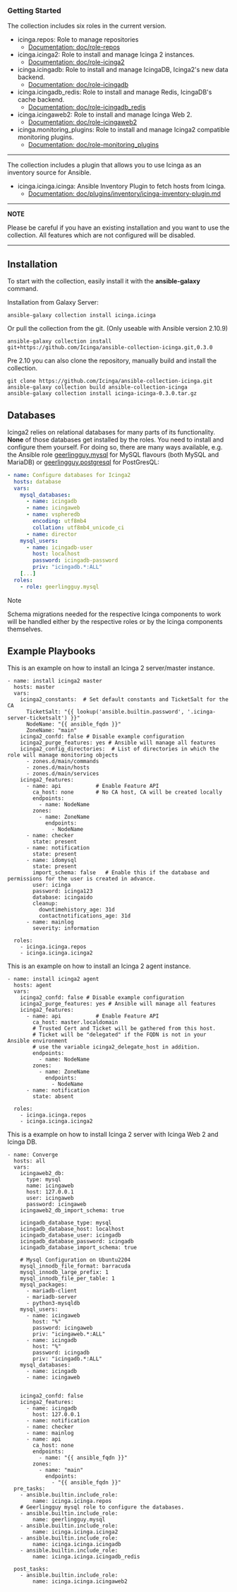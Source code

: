 ### Getting Started

The collection includes six roles in the current version.

* icinga.repos: Role to manage repositories
  * [Documentation: doc/role-repos](role-repos/role-repos.md)
* icinga.icinga2: Role to install and manage Icinga 2 instances.
  * [Documentation: doc/role-icinga2](role-icinga2/role-icinga2.md)
* icinga.icingadb: Role to install and manage IcingaDB, Icinga2's new data backend.
  * [Documentation: doc/role-icingadb](role-icingadb/role-icingadb.md)
* icinga.icingadb_redis: Role to install and manage Redis, IcingaDB's cache backend.
  * [Documentation: doc/role-icingadb_redis](role-icingadb_redis/role-icingadb_redis.md)
* icinga.icingaweb2: Role to install and manage Icinga Web 2.
  * [Documentation: doc/role-icingaweb2](role-icingaweb2/role-icingaweb2.md)
* icinga.monitoring_plugins: Role to install and manage Icinga2 compatible monitoring plugins.
  * [Documentation: doc/role-monitoring_plugins](role-monitoring_plugins/role-monitoring_plugins.md)

---

The collection includes a plugin that allows you to use Icinga as an inventory source for Ansible.

* icinga.icinga.icinga: Ansible Inventory Plugin to fetch hosts from Icinga.
  * [Documentation: doc/plugins/inventory/icinga-inventory-plugin.md](plugins/inventory/icinga-inventory-plugin.md)

---
**NOTE**

Please be careful if you have an existing installation and you want to use the
collection. All features which are not configured will be disabled.

---

## Installation

To start with the collection, easily install it with the **ansible-galaxy** command.

Installation from Galaxy Server:

```
ansible-galaxy collection install icinga.icinga
```

Or pull the collection from the git. (Only useable with Ansible version 2.10.9)
```
ansible-galaxy collection install git+https://github.com/Icinga/ansible-collection-icinga.git,0.3.0
```

Pre 2.10 you can also clone the repository, manually build and install the collection.

```
git clone https://github.com/Icinga/ansible-collection-icinga.git
ansible-galaxy collection build ansible-collection-icinga
ansible-galaxy collection install icinga-icinga-0.3.0.tar.gz
```

## Databases

Icinga2 relies on relational databases for many parts of its functionality. **None** of those databases get installed by the roles. You need to install and configure them yourself. For doing so, there are many ways available, e.g. the Ansible role [geerlingguy.mysql](https://galaxy.ansible.com/geerlingguy/mysql) for MySQL flavours (both MySQL and MariaDB) or [geerlingguy.postgresql](https://galaxy.ansible.com/geerlingguy/postgresql) for PostGresQL:

```yaml
- name: Configure databases for Icinga2
  hosts: database
  vars:
    mysql_databases:
      - name: icingadb
      - name: icingaweb
      - name: vspheredb
        encoding: utf8mb4
        collation: utf8mb4_unicode_ci
      - name: director
    mysql_users:
      - name: icingadb-user
        host: localhost
        password: icingadb-password
        priv: "icingadb.*:ALL"
    [...]
  roles:
    - role: geerlingguy.mysql
```

> [!NOTE]
> Schema migrations needed for the respective Icinga components to work will be handled either by the respective roles or by the Icinga components themselves.



## Example Playbooks

This is an example on how to install an Icinga 2 server/master instance.

```
- name: install icinga2 master
  hosts: master
  vars:
    icinga2_constants:  # Set default constants and TicketSalt for the CA
      TicketSalt: "{{ lookup('ansible.builtin.password', '.icinga-server-ticketsalt') }}"
      NodeName: "{{ ansible_fqdn }}"
      ZoneName: "main"
    icinga2_confd: false # Disable example configuration
    icinga2_purge_features: yes # Ansible will manage all features
    icinga2_config_directories:  # List of directories in which the role will manage monitoring objects
      - zones.d/main/commands
      - zones.d/main/hosts
      - zones.d/main/services
    icinga2_features:
      - name: api           # Enable Feature API
        ca_host: none       # No CA host, CA will be created locally
        endpoints:
          - name: NodeName
        zones:
          - name: ZoneName
            endpoints:
              - NodeName
      - name: checker
        state: present
      - name: notification
        state: present
      - name: idomysql
        state: present
        import_schema: false   # Enable this if the database and permissions for the user is created in advance.
        user: icinga
        password: icinga123
        database: icingaido
        cleanup:
          downtimehistory_age: 31d
          contactnotifications_age: 31d
      - name: mainlog
        severity: information

  roles:
    - icinga.icinga.repos
    - icinga.icinga.icinga2
```

This is an example on how to install an Icinga 2 agent instance.

```
- name: install icinga2 agent
  hosts: agent
  vars:
    icinga2_confd: false # Disable example configuration
    icinga2_purge_features: yes # Ansible will manage all features
    icinga2_features:
      - name: api           # Enable Feature API
        ca_host: master.localdomain      
        # Trusted Cert and Ticket will be gathered from this host.
        # Ticket will be "delegated" if the FQDN is not in your Ansible environment
        # use the variable icinga2_delegate_host in addition.
        endpoints:
          - name: NodeName
        zones:
          - name: ZoneName
            endpoints:
              - NodeName
      - name: notification
        state: absent

  roles:
    - icinga.icinga.repos
    - icinga.icinga.icinga2
```

This is a example on how to install Icinga 2 server with Icinga Web 2 and Icinga DB.

```
- name: Converge
  hosts: all
  vars:
    icingaweb2_db:
      type: mysql
      name: icingaweb
      host: 127.0.0.1
      user: icingaweb
      password: icingaweb
    icingaweb2_db_import_schema: true

    icingadb_database_type: mysql
    icingadb_database_host: localhost
    icingadb_database_user: icingadb
    icingadb_database_password: icingadb
    icingadb_database_import_schema: true

    # Mysql Configuration on Ubuntu2204
    mysql_innodb_file_format: barracuda
    mysql_innodb_large_prefix: 1
    mysql_innodb_file_per_table: 1
    mysql_packages:
      - mariadb-client
      - mariadb-server
      - python3-mysqldb
    mysql_users:
      - name: icingaweb
        host: "%"
        password: icingaweb
        priv: "icingaweb.*:ALL"
      - name: icingadb
        host: "%"
        password: icingadb
        priv: "icingadb.*:ALL"
    mysql_databases:
      - name: icingadb
      - name: icingaweb


    icinga2_confd: false
    icinga2_features:
      - name: icingadb
        host: 127.0.0.1
      - name: notification
      - name: checker
      - name: mainlog
      - name: api
        ca_host: none
        endpoints:
          - name: "{{ ansible_fqdn }}"
        zones:
          - name: "main"
            endpoints:
              - "{{ ansible_fqdn }}"
  pre_tasks:
    - ansible.builtin.include_role:
        name: icinga.icinga.repos
    # Geerlingguy mysql role to configure the databases.
    - ansible.builtin.include_role:
        name: geerlingguy.mysql
    - ansible.builtin.include_role:
        name: icinga.icinga.icinga2
    - ansible.builtin.include_role:
        name: icinga.icinga.icingadb
    - ansible.builtin.include_role:
        name: icinga.icinga.icingadb_redis

  post_tasks:
    - ansible.builtin.include_role:
        name: icinga.icinga.icingaweb2
```

